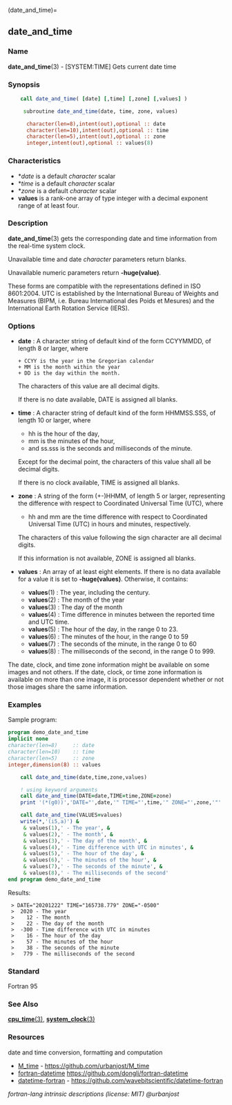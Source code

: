 (date_and_time)=
## date_and_time

### **Name**

**date_and_time**(3) - \[SYSTEM:TIME\] Gets current date time

### **Synopsis**

```fortran
    call date_and_time( [date] [,time] [,zone] [,values] )
```

```fortran
     subroutine date_and_time(date, time, zone, values)

      character(len=8),intent(out),optional :: date
      character(len=10),intent(out),optional :: time
      character(len=5),intent(out),optional :: zone
      integer,intent(out),optional :: values(8)
```

### **Characteristics**

- \*_date_ is a default _character_ scalar
- \*_time_ is a default _character_ scalar
- \*_zone_ is a default _character_ scalar
- **values** is a rank-one array of type integer with a decimal
  exponent range of at least four.

### **Description**

**date_and_time**(3) gets the corresponding date and time information
from the real-time system clock.

Unavailable time and date _character_ parameters return blanks.

Unavailable numeric parameters return **-huge(value)**.

These forms are compatible with the representations defined in ISO
8601:2004. UTC is established by the International Bureau of Weights
and Measures (BIPM, i.e. Bureau International des Poids et Mesures)
and the International Earth Rotation Service (IERS).

### **Options**

- **date**
  : A character string of default kind of the form CCYYMMDD, of length
  8 or larger, where

      + CCYY is the year in the Gregorian calendar
      + MM is the month within the year
      + DD is the day within the month.

  The characters of this value are all decimal digits.

  If there is no date available, DATE is assigned all blanks.

- **time**
  : A character string of default kind of the form HHMMSS.SSS, of length
  10 or larger, where

  - hh is the hour of the day,
  - mm is the minutes of the hour,
  - and ss.sss is the seconds and milliseconds of the minute.

  Except for the decimal point, the characters of this value shall
  all be decimal digits.

  If there is no clock available, TIME is assigned all blanks.

- **zone**
  : A string of the form (+-)HHMM, of length 5 or larger, representing
  the difference with respect to Coordinated Universal Time (UTC), where

  - hh and mm are the time difference with respect to Coordinated
    Universal Time (UTC) in hours and minutes, respectively.

  The characters of this value following the sign character are
  all decimal digits.

  If this information is not available, ZONE is assigned all blanks.

- **values**
  : An array of at least eight elements. If there is no data
  available for a value it is set to **-huge(values)**. Otherwise,
  it contains:

  - **values**(1) : The year, including the century.
  - **values**(2) : The month of the year
  - **values**(3) : The day of the month
  - **values**(4) : Time difference in minutes between the reported time
    and UTC time.
  - **values**(5) : The hour of the day, in the range 0 to 23.
  - **values**(6) : The minutes of the hour, in the range 0 to 59
  - **values**(7) : The seconds of the minute, in the range 0 to 60
  - **values**(8) : The milliseconds of the second, in the range 0 to 999.

The date, clock, and time zone information might be available on some
images and not others. If the date, clock, or time zone information is
available on more than one image, it is processor dependent whether or
not those images share the same information.

### **Examples**

Sample program:

```fortran
program demo_date_and_time
implicit none
character(len=8)     :: date
character(len=10)    :: time
character(len=5)     :: zone
integer,dimension(8) :: values

    call date_and_time(date,time,zone,values)

    ! using keyword arguments
    call date_and_time(DATE=date,TIME=time,ZONE=zone)
    print '(*(g0))','DATE="',date,'" TIME="',time,'" ZONE="',zone,'"'

    call date_and_time(VALUES=values)
    write(*,'(i5,a)') &
     & values(1),' - The year', &
     & values(2),' - The month', &
     & values(3),' - The day of the month', &
     & values(4),' - Time difference with UTC in minutes', &
     & values(5),' - The hour of the day', &
     & values(6),' - The minutes of the hour', &
     & values(7),' - The seconds of the minute', &
     & values(8),' - The milliseconds of the second'
end program demo_date_and_time
```

Results:

```
 > DATE="20201222" TIME="165738.779" ZONE="-0500"
 >  2020 - The year
 >    12 - The month
 >    22 - The day of the month
 >  -300 - Time difference with UTC in minutes
 >    16 - The hour of the day
 >    57 - The minutes of the hour
 >    38 - The seconds of the minute
 >   779 - The milliseconds of the second
```

### **Standard**

Fortran 95

### **See Also**

[**cpu_time**(3)](#cpu_time),
[**system_clock**(3)](#system_clock)

### **Resources**

date and time conversion, formatting and computation

- [M_time](https://github.com/urbanjost/M_time) - https://github.com/urbanjost/M_time
- [fortran-datetime](https://github.com/dongli/fortran-datetime) https://github.com/dongli/fortran-datetime
- [datetime-fortran](https://github.com/wavebitscientific/datetime-fortran) - https://github.com/wavebitscientific/datetime-fortran

_fortran-lang intrinsic descriptions (license: MIT) \@urbanjost_
